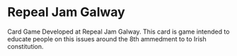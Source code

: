 # Repeal Jam Galway

Card Game Developed at Repeal Jam Galway. This card is game intended to educate people on this issues around the 8th ammedment to to Irish constitution.
